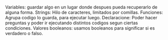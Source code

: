Variables: guardar algo en un lugar donde despues pueda recuperarlo de alguna forma.
Strings: Hilo de caracteres, limitados por comillas.
Funciones: Agrupa codigo lo guarda, para ejecutar luego.
Declaracione:  Poder hacer preguntas y poder ir ejecutando distintos codigos segun ciertas condiciones.
Valores booleanos: usamos booleanos para significar si es verdadero o falso.